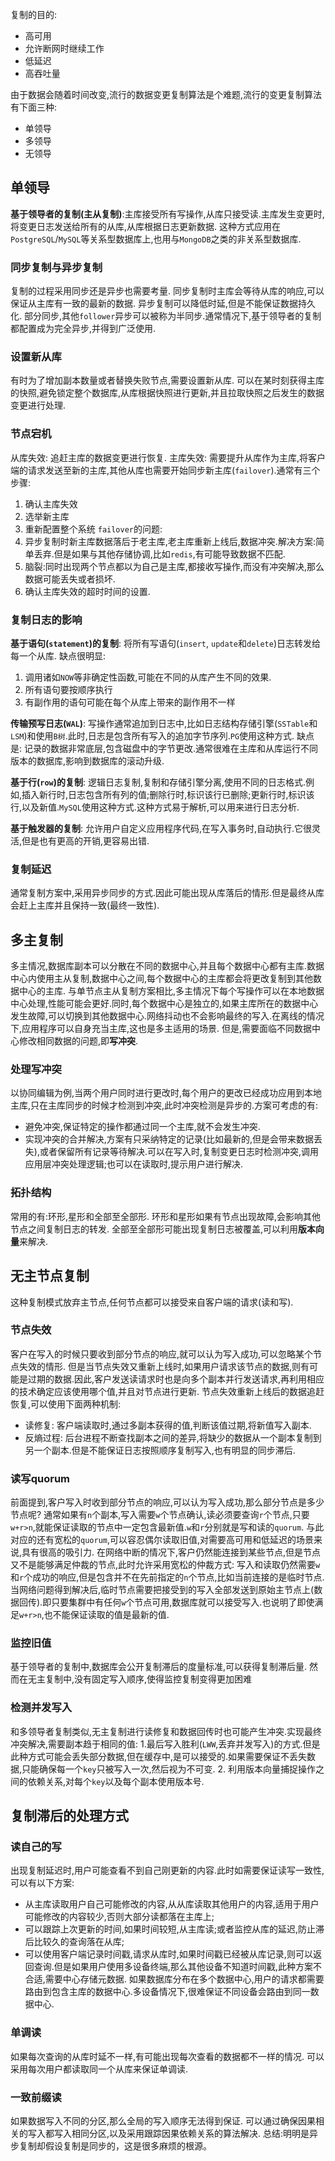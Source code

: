 复制的目的:
- 高可用
- 允许断网时继续工作
- 低延迟
- 高吞吐量

由于数据会随着时间改变,流行的数据变更复制算法是个难题,流行的变更复制算法有下面三种:
- 单领导
- 多领导
- 无领导
## 单领导
**基于领导者的复制(主从复制)**:主库接受所有写操作,从库只接受读.主库发生变更时,将变更日志发送给所有的从库,从库根据日志更新数据.
这种方式应用在`PostgreSQL`/`MySQL`等关系型数据库上,也用与`MongoDB`之类的非关系型数据库.
### 同步复制与异步复制
复制的过程采用同步还是异步也需要考量.
同步复制时主库会等待从库的响应,可以保证从主库有一致的最新的数据.
异步复制可以降低时延,但是不能保证数据持久化.
部分同步,其他`follower`异步可以被称为半同步.通常情况下,基于领导者的复制都配置成为完全异步,并得到广泛使用.
### 设置新从库
有时为了增加副本数量或者替换失败节点,需要设置新从库.
可以在某时刻获得主库的快照,避免锁定整个数据库,从库根据快照进行更新,并且拉取快照之后发生的数据变更进行处理.
### 节点宕机
从库失效: 追赶主库的数据变更进行恢复.
主库失效: 需要提升从库作为主库,将客户端的请求发送至新的主库,其他从库也需要开始同步新主库(`failover`).通常有三个步骤:
1. 确认主库失效
2. 选举新主库
3. 重新配置整个系统
`failover`的问题:
1. 异步复制时新主库数据落后于老主库,老主库重新上线后,数据冲突.解决方案:简单丢弃.但是如果与其他存储协调,比如`redis`,有可能导致数据不匹配.
2. 脑裂:同时出现两个节点都以为自己是主库,都接收写操作,而没有冲突解决,那么数据可能丢失或者损坏.
3. 确认主库失效的超时时间的设置.
### 复制日志的影响
**基于语句(`statement`)的复制**: 将所有写语句(`insert`, `update`和`delete`)日志转发给每一个从库.
缺点很明显: 
1. 调用诸如`NOW`等非确定性函数,可能在不同的从库产生不同的效果.
2. 所有语句要按顺序执行
3. 有副作用的语句可能在每个从库上带来的副作用不一样

**传输预写日志(`WAL`)**: 写操作通常追加到日志中,比如日志结构存储引擎(`SSTable`和`LSM`)和使用`B树`.此时,日志是包含所有写入的追加字节序列.`PG`使用这种方式.
缺点是: 记录的数据非常底层,包含磁盘中的字节更改.通常很难在主库和从库运行不同版本的数据库,影响到数据库的滚动升级.

**基于行(`row`)的复制**: 逻辑日志复制,复制和存储引擎分离,使用不同的日志格式.例如,插入新行时,日志包含所有列的值;删除行时,标识该行已删除;更新行时,标识该行,以及新值.`MySQL`使用这种方式.这种方式易于解析,可以用来进行日志分析.

**基于触发器的复制**: 允许用户自定义应用程序代码,在写入事务时,自动执行.它很灵活,但是也有更高的开销,更容易出错.
### 复制延迟
通常复制方案中,采用异步同步的方式.因此可能出现从库落后的情形.但是最终从库会赶上主库并且保持一致(最终一致性).
## 多主复制
多主情况,数据库副本可以分散在不同的数据中心,并且每个数据中心都有主库.数据中心内使用主从复制,数据中心之间,每个数据中心的主库都会将更改复制到其他数据中心的主库.
与单节点主从复制方案相比,多主情况下每个写操作可以在本地数据中心处理,性能可能会更好.同时,每个数据中心是独立的,如果主库所在的数据中心发生故障,可以切换到其他数据中心.网络抖动也不会影响最终的写入.在离线的情况下,应用程序可以自身充当主库,这也是多主适用的场景.
但是,需要面临不同数据中心修改相同数据的问题,即**写冲突**.
### 处理写冲突
以协同编辑为例,当两个用户同时进行更改时,每个用户的更改已经成功应用到本地主库,只在主库同步的时候才检测到冲突,此时冲突检测是异步的.方案可考虑的有:
- 避免冲突,保证特定的操作都通过同一个主库,就不会发生冲突.
- 实现冲突的合并解决,方案有只采纳特定的记录(比如最新的,但是会带来数据丢失),或者保留所有记录等待解决.可以在写入时,复制变更日志时检测冲突,调用应用层冲突处理逻辑;也可以在读取时,提示用户进行解决.
### 拓扑结构
常用的有:环形,星形和全部至全部形.
环形和星形如果有节点出现故障,会影响其他节点之间复制日志的转发.
全部至全部形可能出现复制日志被覆盖,可以利用**版本向量**来解决.

## 无主节点复制
这种复制模式放弃主节点,任何节点都可以接受来自客户端的请求(读和写).
### 节点失效
客户在写入的时候只要收到部分节点的响应,就可以认为写入成功,可以忽略某个节点失效的情形.
但是当节点失效又重新上线时,如果用户请求该节点的数据,则有可能是过期的数据.因此,客户发送读请求时也是向多个副本并行发送请求,再利用相应的技术确定应该使用哪个值,并且对节点进行更新.
节点失效重新上线后的数据追赶恢复,可以使用下面两种机制:
- 读修复: 客户端读取时,通过多副本获得的值,判断该值过期,将新值写入副本.
- 反熵过程: 后台进程不断查找副本之间的差异,将缺少的数据从一个副本复制到另一个副本.但是不能保证日志按照顺序复制写入,也有明显的同步滞后.
### 读写quorum
前面提到,客户写入时收到部分节点的响应,可以认为写入成功,那么部分节点是多少节点呢?
通常如果有`n`个副本,写入需要`w`个节点确认,读必须要查询`r`个节点,只要`w+r>n`,就能保证读取的节点中一定包含最新值.`w`和`r`分别就是写和读的`quorum`.
与此对应的还有宽松的`quorum`,可以容忍偶尔读取旧值,对需要高可用和低延迟的场景来说,具有很高的吸引力.
在网络中断的情况下,客户仍然能连接到某些节点,但是节点又不是能够满足仲裁的节点,此时允许采用宽松的仲裁方式:
写入和读取仍然需要`w`和`r`个成功的响应,但是包含并不在先前指定的`n`个节点,比如当前连接的是临时节点.当网络问题得到解决后,临时节点需要把接受到的写入全部发送到原始主节点上(数据回传).即只要集群中有任何`w`个节点可用,数据库就可以接受写入.也说明了即使满足`w+r>n`,也不能保证读取的值是最新的值.
### 监控旧值
基于领导者的复制中,数据库会公开复制滞后的度量标准,可以获得复制滞后量.
然而在无主复制中,没有固定写入顺序,使得监控复制变得更加困难
### 检测并发写入
和多领导者复制类似,无主复制进行读修复和数据回传时也可能产生冲突.实现最终冲突解决,需要副本趋于相同的值:
1.最后写入胜利(`LWW`,丢弃并发写入)的方式.但是此种方式可能会丢失部分数据,但在缓存中,是可以接受的.如果需要保证不丢失数据,只能确保每一个`key`只被写入一次,然后视为不可变.
2. 利用版本向量捕捉操作之间的依赖关系,对每个`key`以及每个副本使用版本号.
## 复制滞后的处理方式
### 读自己的写
出现复制延迟时,用户可能查看不到自己刚更新的内容.此时如需要保证读写一致性,可以有以下方案:
- 从主库读取用户自己可能修改的内容,从从库读取其他用户的内容,适用于用户可能修改的内容较少,否则大部分读都落在主库上;
- 可以跟踪上次更新的时间,如果时间较短,从主库读;或者监控从库的延迟,防止滞后比较久的查询落在从库;
- 可以使用客户端记录时间戳,请求从库时,如果时间戳已经被从库记录,则可以返回查询.但是如果用户使用多设备终端,那么其他设备不知道时间戳,此种方案不合适,需要中心存储元数据.
如果数据库分布在多个数据中心,用户的请求都需要路由到包含主库的数据中心.多设备情况下,很难保证不同设备会路由到同一数据中心.
### 单调读
如果每次查询的从库时延不一样,有可能出现每次查看的数据都不一样的情况.
可以采用每次用户都读取同一个从库来保证单调读.
### 一致前缀读
如果数据写入不同的分区,那么全局的写入顺序无法得到保证.
可以通过确保因果相关的写入都写入相同分区,以及采用跟踪因果依赖关系的算法解决.
总结:明明是异步复制却假设复制是同步的，这是很多麻烦的根源。







 